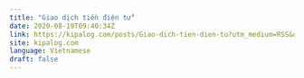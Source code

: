 ```yaml
---
title: "Giao dịch tiền điện tử"
date: 2020-08-19T09:40:34Z
link: https://kipalog.com/posts/Giao-dich-tien-dien-tu?utm_medium=RSS&utm_source=news.12bit.vn
site: kipalog.com
language: Vietnamese
draft: false
---
```

